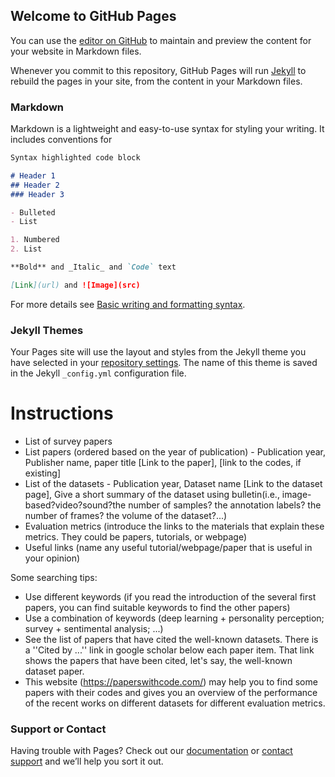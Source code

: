 ## Welcome to GitHub Pages

You can use the [editor on GitHub](https://github.com/TuyetKimTran/Masterthesis/edit/gh-pages/index.md) to maintain and preview the content for your website in Markdown files.

Whenever you commit to this repository, GitHub Pages will run [Jekyll](https://jekyllrb.com/) to rebuild the pages in your site, from the content in your Markdown files.

### Markdown

Markdown is a lightweight and easy-to-use syntax for styling your writing. It includes conventions for

```markdown
Syntax highlighted code block

# Header 1
## Header 2
### Header 3

- Bulleted
- List

1. Numbered
2. List

**Bold** and _Italic_ and `Code` text

[Link](url) and ![Image](src)
```

For more details see [Basic writing and formatting syntax](https://docs.github.com/en/github/writing-on-github/getting-started-with-writing-and-formatting-on-github/basic-writing-and-formatting-syntax).

### Jekyll Themes

Your Pages site will use the layout and styles from the Jekyll theme you have selected in your [repository settings](https://github.com/TuyetKimTran/Masterthesis/settings/pages). The name of this theme is saved in the Jekyll `_config.yml` configuration file.


# Instructions


- List of survey papers
- List papers (ordered based on the year of publication) 
      - Publication year, Publisher name, paper title [Link to the paper], [link to the codes, if existing]
- List of the datasets 
      - Publication year, Dataset name [Link to the dataset page], Give a short summary of the dataset using bulletin(i.e., image-based?video?sound?the number of       samples? the annotation labels? the number of frames? the volume of the dataset?...)
- Evaluation metrics (introduce the links to the materials that explain these metrics. They could be papers, tutorials, or webpage)
- Useful links (name any useful tutorial/webpage/paper that is useful in your opinion)

Some searching tips:
- Use different keywords (if you read the introduction of the several first papers, you can find suitable keywords to find the other papers)
- Use a combination of keywords (deep learning + personality perception; survey + sentimental analysis; ...)
- See the list of papers that have cited the well-known datasets. There is a ''Cited by ...'' link in google scholar below each paper item. That link shows the papers that have been cited, let's say, the well-known dataset paper.
- This website (https://paperswithcode.com/) may help you to find some papers with their codes and gives you an overview of the performance of the recent works on different datasets for different evaluation metrics.



### Support or Contact

Having trouble with Pages? Check out our [documentation](https://docs.github.com/categories/github-pages-basics/) or [contact support](https://support.github.com/contact) and we’ll help you sort it out.
